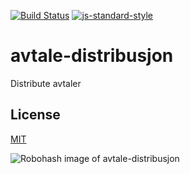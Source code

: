 [![Build Status](https://travis-ci.org/telemark/avtale-distribusjon.svg?branch=master)](https://travis-ci.org/telemark/avtale-distribusjon)
[![js-standard-style](https://img.shields.io/badge/code%20style-standard-brightgreen.svg?style=flat)](https://github.com/feross/standard)

# avtale-distribusjon

Distribute avtaler

## License

[MIT](LICENSE)

![Robohash image of avtale-distribusjon](https://robots.kebabstudios.party/avtale-distribusjon.png "Robohash image of avtale-distribusjon")